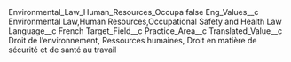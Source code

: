 <?xml version="1.0" encoding="UTF-8"?>
<CustomMetadata xmlns="http://soap.sforce.com/2006/04/metadata" xmlns:xsi="http://www.w3.org/2001/XMLSchema-instance" xmlns:xsd="http://www.w3.org/2001/XMLSchema">
    <label>Environmental_Law_Human_Resources_Occupa</label>
    <protected>false</protected>
    <values>
        <field>Eng_Values__c</field>
        <value xsi:type="xsd:string">Environmental Law,Human Resources,Occupational Safety and Health Law</value>
    </values>
    <values>
        <field>Language__c</field>
        <value xsi:type="xsd:string">French</value>
    </values>
    <values>
        <field>Target_Field__c</field>
        <value xsi:type="xsd:string">Practice_Area__c</value>
    </values>
    <values>
        <field>Translated_Value__c</field>
        <value xsi:type="xsd:string">Droit de l’environnement, Ressources humaines, Droit en matière de sécurité et de santé au travail</value>
    </values>
</CustomMetadata>
